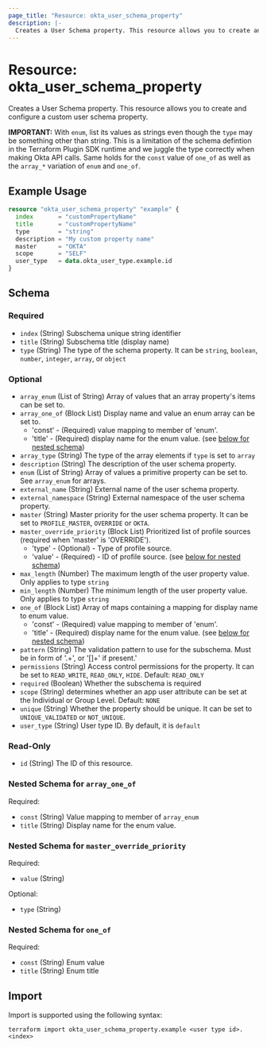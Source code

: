 ```yaml
---
page_title: "Resource: okta_user_schema_property"
description: |-
  Creates a User Schema property. This resource allows you to create and configure a custom user schema property.
---
```


# Resource: okta_user_schema_property

Creates a User Schema property. This resource allows you to create and configure a custom user schema property.

**IMPORTANT:** With `enum`, list its values as strings even though the `type`
may be something other than string. This is a limitation of the schema defintion
in the Terraform Plugin SDK runtime and we juggle the type correctly when making
Okta API calls. Same holds for the `const` value of `one_of` as well as the
`array_*` variation of `enum` and `one_of`.
## Example Usage

```terraform
resource "okta_user_schema_property" "example" {
  index       = "customPropertyName"
  title       = "customPropertyName"
  type        = "string"
  description = "My custom property name"
  master      = "OKTA"
  scope       = "SELF"
  user_type   = data.okta_user_type.example.id
}
```

<!-- schema generated by tfplugindocs -->
## Schema

### Required

- `index` (String) Subschema unique string identifier
- `title` (String) Subschema title (display name)
- `type` (String) The type of the schema property. It can be `string`, `boolean`, `number`, `integer`, `array`, or `object`

### Optional

- `array_enum` (List of String) Array of values that an array property's items can be set to.
- `array_one_of` (Block List) Display name and value an enum array can be set to.
	- 'const' - (Required) value mapping to member of 'enum'.
	- 'title' - (Required) display name for the enum value. (see [below for nested schema](#nestedblock--array_one_of))
- `array_type` (String) The type of the array elements if `type` is set to `array`
- `description` (String) The description of the user schema property.
- `enum` (List of String) Array of values a primitive property can be set to. See `array_enum` for arrays.
- `external_name` (String) External name of the user schema property.
- `external_namespace` (String) External namespace of the user schema property.
- `master` (String) Master priority for the user schema property. It can be set to `PROFILE_MASTER`, `OVERRIDE` or `OKTA`.
- `master_override_priority` (Block List) Prioritized list of profile sources (required when 'master' is 'OVERRIDE').
	- 'type' - (Optional) - Type of profile source.
	- 'value' - (Required) - ID of profile source. (see [below for nested schema](#nestedblock--master_override_priority))
- `max_length` (Number) The maximum length of the user property value. Only applies to type `string`
- `min_length` (Number) The minimum length of the user property value. Only applies to type `string`
- `one_of` (Block List) Array of maps containing a mapping for display name to enum value.
	- 'const' - (Required) value mapping to member of 'enum'.
	- 'title' - (Required) display name for the enum value. (see [below for nested schema](#nestedblock--one_of))
- `pattern` (String) The validation pattern to use for the subschema. Must be in form of '.+', or '[<pattern>]+' if present.'
- `permissions` (String) Access control permissions for the property. It can be set to `READ_WRITE`, `READ_ONLY`, `HIDE`. Default: `READ_ONLY`
- `required` (Boolean) Whether the subschema is required
- `scope` (String) determines whether an app user attribute can be set at the Individual or Group Level. Default: `NONE`
- `unique` (String) Whether the property should be unique. It can be set to `UNIQUE_VALIDATED` or `NOT_UNIQUE`.
- `user_type` (String) User type ID. By default, it is `default`

### Read-Only

- `id` (String) The ID of this resource.

<a id="nestedblock--array_one_of"></a>
### Nested Schema for `array_one_of`

Required:

- `const` (String) Value mapping to member of `array_enum`
- `title` (String) Display name for the enum value.


<a id="nestedblock--master_override_priority"></a>
### Nested Schema for `master_override_priority`

Required:

- `value` (String)

Optional:

- `type` (String)


<a id="nestedblock--one_of"></a>
### Nested Schema for `one_of`

Required:

- `const` (String) Enum value
- `title` (String) Enum title

## Import

Import is supported using the following syntax:

```shell
terraform import okta_user_schema_property.example <user type id>.<index>
```